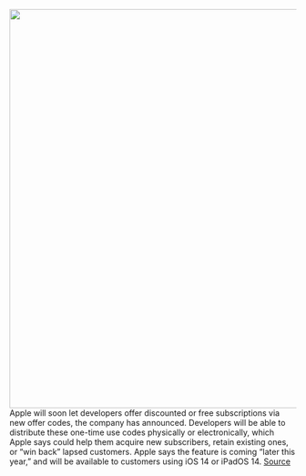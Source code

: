 <img src='https://cdn.vox-cdn.com/thumbor/tO6Zl5xXHeBjDgNxeBUjAY8py-Y=/0x0:1966x1310/1200x800/filters:focal(826x498:1140x812)/cdn.vox-cdn.com/uploads/chorus_image/image/67346180/msedge_SX3gZWlWdu.0.jpg' width='700px' /><br/>
Apple will soon let developers offer discounted or free subscriptions via new offer codes, the company has announced. Developers will be able to distribute these one-time use codes physically or electronically, which Apple says could help them acquire new subscribers, retain existing ones, or “win back” lapsed customers. Apple says the feature is coming “later this year,” and will be available to customers using iOS 14 or iPadOS 14.
<a href='https://www.theverge.com/2020/9/3/21419634/apple-app-store-subscription-offer-codes-ios-ipados-14'> Source <a/>